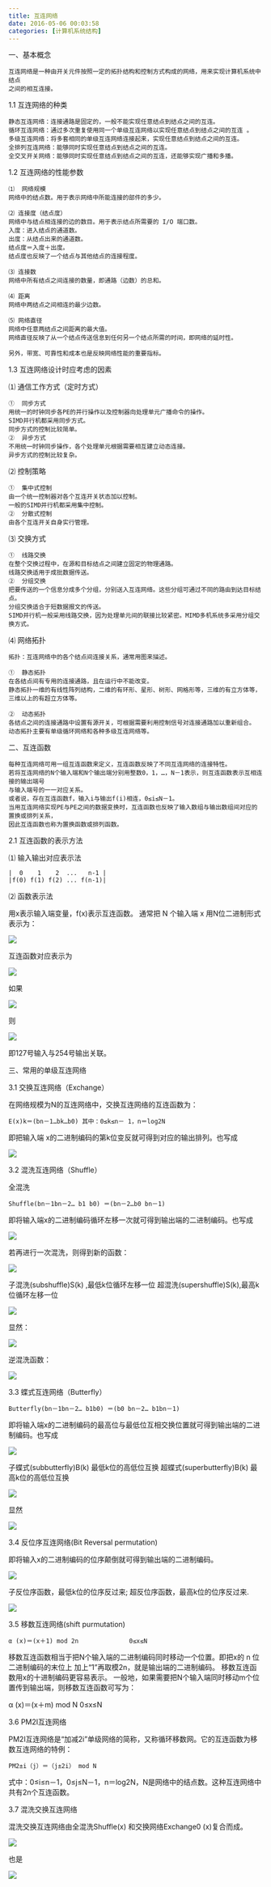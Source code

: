 ```yaml
---
title: 互连网络
date: 2016-05-06 00:03:58
categories: [计算机系统结构]
---
```

一、基本概念

	互连网络是一种由开关元件按照一定的拓扑结构和控制方式构成的网络，用来实现计算机系统中结点
	之间的相互连接。

1.1 互连网络的种类

	静态互连网络：连接通路是固定的，一般不能实现任意结点到结点之间的互连。
	循环互连网络：通过多次重复使用同一个单级互连网络以实现任意结点到结点之间的互连 。
	多级互连网络：将多套相同的单级互连网络连接起来，实现任意结点到结点之间的互连。
	全排列互连网络：能够同时实现任意结点到结点之间的互连。
	全交叉开关网络：能够同时实现任意结点到结点之间的互连，还能够实现广播和多播。

1.2 互连网络的性能参数

	⑴  网络规模
	网络中的结点数。用于表示网络中所能连接的部件的多少。

	⑵ 连接度（结点度）
	网络中与结点相连接的边的数目。用于表示结点所需要的 I/O 端口数。
	入度：进入结点的通道数。
	出度：从结点出来的通道数。
	结点度＝入度＋出度。
	结点度也反映了一个结点与其他结点的连接程度。

	⑶ 连接数
	网络中所有结点之间连接的数量，即通路（边数）的总和。

	⑷ 距离
	网络中两结点之间相连的最少边数。

	⑸ 网络直径
	网络中任意两结点之间距离的最大值。
	网络直径反映了从一个结点传送信息到任何另一个结点所需的时间，即网络的延时性。

	另外，带宽、可靠性和成本也是反映网络性能的重要指标。

1.3 互连网络设计时应考虑的因素

⑴  通信工作方式（定时方式）

	①  同步方式
	用统一的时钟同步各PE的并行操作以及控制器向处理单元广播命令的操作。
	SIMD并行机都采用同步方式。
	同步方式的控制比较简单。
	②  异步方式
	不用统一时钟同步操作，各个处理单元根据需要相互建立动态连接。    
	异步方式的控制比较复杂。

⑵  控制策略

	①  集中式控制
	由一个统一控制器对各个互连开关状态加以控制。
	一般的SIMD并行机都采用集中控制。
	②  分散式控制
	由各个互连开关自身实行管理。

⑶ 交换方式

	①  线路交换
	在整个交换过程中，在源和目标结点之间建立固定的物理通路。
	线路交换适用于成批数据传送。
	②  分组交换
	把要传送的一个信息分成多个分组，分别送入互连网络。这些分组可通过不同的路由到达目标结点。
	分组交换适合于短数据报文的传送。
	SIMD并行机一般采用线路交换，因为处理单元间的联接比较紧密。MIMD多机系统多采用分组交换方式。

⑷ 网络拓扑

	拓扑：互连网络中的各个结点间连接关系，通常用图来描述。

	①  静态拓扑
	在各结点间有专用的连接通路，且在运行中不能改变。
	静态拓扑一维的有线性阵列结构，二维的有环形、星形、树形、网格形等，三维的有立方体等，三维以上的有超立方体等。

	②  动态拓扑
	各结点之间的连接通路中设置有源开关，可根据需要利用控制信号对连接通路加以重新组合。
	动态拓扑主要有单级循环网络和各种多级互连网络等。

二、互连函数

	每种互连网络可用一组互连函数来定义，互连函数反映了不同互连网络的连接特性。
	若将互连网络的N个输入端和N个输出端分别用整数0，1，…，N－1表示，则互连函数表示互相连接的输出端号
	与输入端号的一一对应关系。
	或者说，存在互连函数f，输入i与输出f(i)相连，0≤i≤N－1。
	当用互连网络实现PE与PE之间的数据变换时，互连函数也反映了输入数组与输出数组间对应的置换或排列关系，
	因此互连函数也称为置换函数或排列函数。

2.1 互连函数的表示方法

⑴ 输入输出对应表示法

	|  0    1    2  ...   n-1 |
	|f(0) f(1) f(2) ... f(n-1)|

⑵  函数表示法

用x表示输入端变量，f(x)表示互连函数。
通常把 N 个输入端 x 用N位二进制形式表示为：

![](http://7xta8e.com1.z0.glb.clouddn.com/QQ%E6%88%AA%E5%9B%BE20160503162816.jpg)

互连函数对应表示为

![](http://7xta8e.com1.z0.glb.clouddn.com/QQ%E6%88%AA%E5%9B%BE20160503162830.jpg)

如果

![](http://7xta8e.com1.z0.glb.clouddn.com/QQ%E6%88%AA%E5%9B%BE20160503162845.jpg)

则

![](http://7xta8e.com1.z0.glb.clouddn.com/QQ%E6%88%AA%E5%9B%BE20160503162856.jpg)

即127号输入与254号输出关联。

三、常用的单级互连网络

3.1 交换互连网络（Exchange）

在网络规模为N的互连网络中，交换互连网络的互连函数为：

    E(x)k＝(bn－1…bk…b0) 其中：0≤k≤n－ 1，n＝log2N

即把输入端 x的二进制编码的第k位变反就可得到对应的输出排列。也写成

![](http://7xta8e.com1.z0.glb.clouddn.com/QQ%E6%88%AA%E5%9B%BE20160503163600.jpg)

3.2 混洗互连网络（Shuffle）

全混洗

	Shuffle(bn－1bn－2… b1 b0) ＝(bn－2…b0 bn－1)

即将输入端x的二进制编码循环左移一次就可得到输出端的二进制编码。也写成

![](http://7xta8e.com1.z0.glb.clouddn.com/QQ%E6%88%AA%E5%9B%BE20160503163908.jpg)

若再进行一次混洗，则得到新的函数：

![](http://7xta8e.com1.z0.glb.clouddn.com/QQ%E6%88%AA%E5%9B%BE20160503164829.jpg)

子混洗(subshuffle)S(k) ,最低k位循环左移一位
超混洗(supershuffle)S(k),最高k位循环左移一位

![](http://7xta8e.com1.z0.glb.clouddn.com/QQ%E6%88%AA%E5%9B%BE20160503164226.jpg)

显然：

![](http://7xta8e.com1.z0.glb.clouddn.com/QQ%E6%88%AA%E5%9B%BE20160503164517.jpg)

逆混洗函数：

![](http://7xta8e.com1.z0.glb.clouddn.com/QQ%E6%88%AA%E5%9B%BE20160503164208.jpg)

3.3 蝶式互连网络（Butterfly）

	Butterfly(bn－1bn－2… b1b0) ＝(b0 bn－2… b1bn－1)

即将输入端x的二进制编码的最高位与最低位互相交换位置就可得到输出端的二进制编码。也写成

![](http://7xta8e.com1.z0.glb.clouddn.com/QQ%E6%88%AA%E5%9B%BE20160503165048.jpg)

子蝶式(subbutterfly)B(k) 最低k位的高低位互换
超蝶式(superbutterfly)B(k) 最高k位的高低位互换

![](http://7xta8e.com1.z0.glb.clouddn.com/QQ%E6%88%AA%E5%9B%BE20160503165222.jpg)

显然

![](http://7xta8e.com1.z0.glb.clouddn.com/QQ%E6%88%AA%E5%9B%BE20160503165308.jpg)

3.4 反位序互连网络(Bit Reversal permutation) 

即将输入x的二进制编码的位序颠倒就可得到输出端的二进制编码。

![](http://7xta8e.com1.z0.glb.clouddn.com/QQ%E6%88%AA%E5%9B%BE20160503165409.jpg)

子反位序函数，最低k位的位序反过来;
超反位序函数，最高k位的位序反过来.

![](http://7xta8e.com1.z0.glb.clouddn.com/QQ%E6%88%AA%E5%9B%BE20160503165503.jpg)

3.5 移数互连网络(shift purmutation)

	α (x)＝(x＋1) mod 2n              0≤x≤N

移数互连函数相当于把N个输入端的二进制编码同时移动一个位置。即把x的 n 位二进制编码的末位上
加上“1”再取模2n，就是输出端的二进制编码。
移数互连函数用x的十进制编码更容易表示。
一般地，如果需要把N个输入端同时移动m个位置传到输出端，则移数互连函数可写为：

   α (x)＝(x＋m) mod N              0≤x≤N

3.6 PM2I互连网络

PM2I互连网络是“加减2i”单级网络的简称，又称循环移数网。它的互连函数为移数互连网络的特例：

    PM2±i（j）＝（j±2i） mod N

式中：0≤i≤n－1，0≤j≤N－1，n＝log2N，N是网络中的结点数。这种互连网络中共有2n个互连函数。

3.7 混洗交换互连网络

混洗交换互连网络由全混洗Shuffle(x) 和交换网络Exchange0 (x)复合而成。

![](http://7xta8e.com1.z0.glb.clouddn.com/QQ%E6%88%AA%E5%9B%BE20160503165749.jpg)

也是

![](http://7xta8e.com1.z0.glb.clouddn.com/QQ%E6%88%AA%E5%9B%BE20160503165828.jpg)


